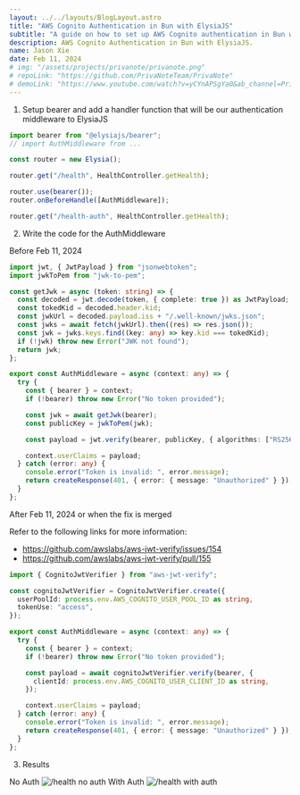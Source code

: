 ```yaml
---
layout: ../../layouts/BlogLayout.astro
title: "AWS Cognito Authentication in Bun with ElysiaJS"
subtitle: "A guide on how to set up AWS Cognito authentication in Bun with ElysiaJS"
description: AWS Cognito Authentication in Bun with ElysiaJS.
name: Jason Xie
date: Feb 11, 2024
# img: "/assets/projects/privanote/privanote.png"
# repoLink: "https://github.com/PrivaNoteTeam/PrivaNote"
# demoLink: "https://www.youtube.com/watch?v=yCYnAPSgYa0&ab_channel=PrivaNoteTeam"
---
```


1. Setup bearer and add a handler function that will be our authentication middleware to ElysiaJS

```ts
import bearer from "@elysiajs/bearer";
// import AuthMiddleware from ...

const router = new Elysia();

router.get("/health", HealthController.getHealth);

router.use(bearer());
router.onBeforeHandle([AuthMiddleware]);

router.get("/health-auth", HealthController.getHealth);
```

2. Write the code for the AuthMiddleware

Before Feb 11, 2024

```ts
import jwt, { JwtPayload } from "jsonwebtoken";
import jwkToPem from "jwk-to-pem";

const getJwk = async (token: string) => {
  const decoded = jwt.decode(token, { complete: true }) as JwtPayload;
  const tokedKid = decoded.header.kid;
  const jwkUrl = decoded.payload.iss + "/.well-known/jwks.json";
  const jwks = await fetch(jwkUrl).then((res) => res.json());
  const jwk = jwks.keys.find((key: any) => key.kid === tokedKid);
  if (!jwk) throw new Error("JWK not found");
  return jwk;
};

export const AuthMiddleware = async (context: any) => {
  try {
    const { bearer } = context;
    if (!bearer) throw new Error("No token provided");

    const jwk = await getJwk(bearer);
    const publicKey = jwkToPem(jwk);

    const payload = jwt.verify(bearer, publicKey, { algorithms: ["RS256"] });

    context.userClaims = payload;
  } catch (error: any) {
    console.error("Token is invalid: ", error.message);
    return createResponse(401, { error: { message: "Unauthorized" } });
  }
};
```

After Feb 11, 2024 or when the fix is merged

Refer to the following links for more information:

- https://github.com/awslabs/aws-jwt-verify/issues/154
- https://github.com/awslabs/aws-jwt-verify/pull/155

```ts
import { CognitoJwtVerifier } from "aws-jwt-verify";

const cognitoJwtVerifier = CognitoJwtVerifier.create({
  userPoolId: process.env.AWS_COGNITO_USER_POOL_ID as string,
  tokenUse: "access",
});

export const AuthMiddleware = async (context: any) => {
  try {
    const { bearer } = context;
    if (!bearer) throw new Error("No token provided");

    const payload = await cognitoJwtVerifier.verify(bearer, {
      clientId: process.env.AWS_COGNITO_USER_CLIENT_ID as string,
    });

    context.userClaims = payload;
  } catch (error: any) {
    console.error("Token is invalid: ", error.message);
    return createResponse(401, { error: { message: "Unauthorized" } });
  }
};
```

3.  Results

No Auth
![/health no auth](/assets/blog/aws-cognito-authentication-in-bun-with-elysiajs/result_1.png)
With Auth
![/health with auth](/assets/blog/aws-cognito-authentication-in-bun-with-elysiajs/result_2.png)
